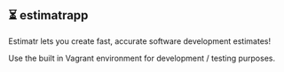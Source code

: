 ## ⏳ estimatrapp

Estimatr lets you create fast, accurate software development estimates!

Use the built in Vagrant environment for development / testing purposes.
